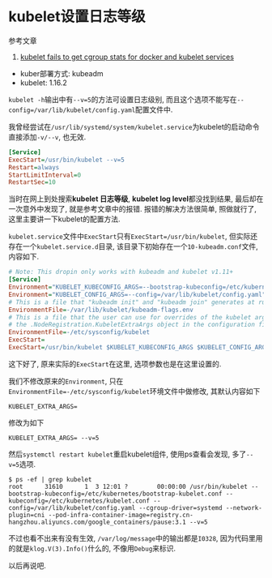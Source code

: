 # kubelet设置日志等级

参考文章

1. [kubelet fails to get cgroup stats for docker and kubelet services](https://stackoverflow.com/questions/46726216/kubelet-fails-to-get-cgroup-stats-for-docker-and-kubelet-services)

- kuber部署方式: kubeadm
- kubelet: 1.16.2

`kubelet -h`输出中有`--v=5`的方法可设置日志级别, 而且这个选项不能写在`--config=/var/lib/kubelet/config.yaml`配置文件中.

我曾经尝试在`/usr/lib/systemd/system/kubelet.service`为kubelet的启动命令直接添加`-v/--v`, 也无效.

```ini
[Service]
ExecStart=/usr/bin/kubelet --v=5
Restart=always
StartLimitInterval=0
RestartSec=10
```

当时在网上到处搜索**kubelet 日志等级**, **kubelet log level**都没找到结果, 最后却在一次意外中发现了, 就是参考文章中的报错. 报错的解决方法很简单, 照做就行了, 这里主要讲一下kubelet的配置方法.

`kubelet.service`文件中`ExecStart`只有`ExecStart=/usr/bin/kubelet`, 但实际还存在一个`kubelet.service.d`目录, 该目录下初始存在一个`10-kubeadm.conf`文件, 内容如下.

```ini
# Note: This dropin only works with kubeadm and kubelet v1.11+
[Service]
Environment="KUBELET_KUBECONFIG_ARGS=--bootstrap-kubeconfig=/etc/kubernetes/bootstrap-kubelet.conf --kubeconfig=/etc/kubernetes/kubelet.conf"
Environment="KUBELET_CONFIG_ARGS=--config=/var/lib/kubelet/config.yaml"
# This is a file that "kubeadm init" and "kubeadm join" generates at runtime, populating the KUBELET_KUBEADM_ARGS variable dynamically
EnvironmentFile=-/var/lib/kubelet/kubeadm-flags.env
# This is a file that the user can use for overrides of the kubelet args as a last resort. Preferably, the user should use
# the .NodeRegistration.KubeletExtraArgs object in the configuration files instead. KUBELET_EXTRA_ARGS should be sourced from this file.
EnvironmentFile=-/etc/sysconfig/kubelet
ExecStart=
ExecStart=/usr/bin/kubelet $KUBELET_KUBECONFIG_ARGS $KUBELET_CONFIG_ARGS $KUBELET_KUBEADM_ARGS $KUBELET_EXTRA_ARGS
```

这下好了, 原来实际的`ExecStart`在这里, 选项参数也是在这里设置的.

我们不修改原来的`Environment`, 只在`EnvironmentFile=-/etc/sysconfig/kubelet`环境文件中做修改, 其默认内容如下

```
KUBELET_EXTRA_ARGS=
```

修改为如下

```
KUBELET_EXTRA_ARGS= --v=5
```

然后`systemctl restart kubelet`重启kubelet组件, 使用ps查看会发现, 多了`--v=5`选项.

```
$ ps -ef | grep kubelet
root      31610      1  3 12:01 ?        00:00:00 /usr/bin/kubelet --bootstrap-kubeconfig=/etc/kubernetes/bootstrap-kubelet.conf --kubeconfig=/etc/kubernetes/kubelet.conf --config=/var/lib/kubelet/config.yaml --cgroup-driver=systemd --network-plugin=cni --pod-infra-container-image=registry.cn-hangzhou.aliyuncs.com/google_containers/pause:3.1 --v=5
```

不过也看不出来有没有生效, `/var/log/message`中的输出都是`I0328`, 因为代码里用的就是`klog.V(3).Info()`什么的, 不像用`Debug`来标识.

以后再说吧.

